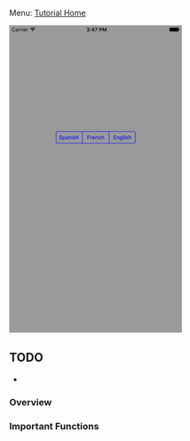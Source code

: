 Menu: [Tutorial Home](../../README.md)

![Screenshot](screenshot-small.png)


## TODO
-

### Overview


### Important Functions

